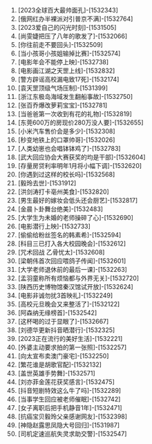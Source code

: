 
1. [2023全球百大最帅面孔]-[1532343]
1. [俄网红办半裸派对引普京不满]-[1532764]
1. [2023爱自己的闪光时刻]-[1531505]
1. [尚雯婕把压了八年的歌发了]-[1532066]
1. [你往前走不要回头]-[1532509]
1. [当小孩哥小孩姐输掉比赛]-[1532574]
1. [电影年会不能停上映]-[1532738]
1. [电影画江湖之天罡上线]-[1532832]
1. [警方辟谣高校漏电致17死]-[1532174]
1. [袁天罡顶级气场压制]-[1531399]
1. [浙江东极岛海域发生翻船事故]-[1532750]
1. [张百乔爆改萝莉宝宝]-[1532781]
1. [当爸爸第一次收到有花的礼物]-[1532819]
1. [东莞600万的房现价280万没人要]-[1532655]
1. [小米汽车售价会是多少]-[1532308]
1. [秒变地铁上的口罩帅哥]-[1532026]
1. [人类幼崽也会唱钵钵鸡了]-[1532783]
1. [武大回应协会大赛获奖的均是干部]-[1532604]
1. [存量房贷利率明年1月将小幅下调]-[1532620]
1. [你遇到过这样的校长吗]-[1532568]
1. [毅玲去世]-[1531912]
1. [洪剑涛打卡亳州美食]-[1532820]
1. [男生最好的嫁妆会低头还会厨艺]-[1532817]
1. [金晨卜卦舞台绝美]-[1532483]
1. [大学生为未婚的老师操碎了心]-[1532690]
1. [电影潜行上映]-[1532733]
1. [偷偷给粉丝签名的韩素希]-[1532594]
1. [科目三已打入各大校园晚会]-[1532612]
1. [咒术回战 乙骨忧太]-[1532608]
1. [梁朝伟首次回应喂鸽子传闻]-[1532601]
1. [大学老师退休前的最后一课]-[1532263]
1. [孟羽童称所有烦恼都与外界无关]-[1532720]
1. [陕西历史博物馆秦汉馆试开放]-[1532624]
1. [电影非诚勿扰3首映礼]-[1532249]
1. [高校元旦晚会又来整活了]-[1532122]
1. [阿森纳无缘榜首]-[1532542]
1. [这杯喝的过于显眼了]-[1532667]
1. [刘德华更新抖音晒潜行]-[1532325]
1. [2023正在流行的美好生活]-[1532221]
1. [外婆主动要求拍的第一张照]-[1532257]
1. [向太宣布卖澳门豪宅]-[1532250]
1. [繁花谁是胡歌官配]-[1532132]
1. [盖世英雄手势舞]-[1532571]
1. [刘亦菲金莲花获奖感言]-[1532475]
1. [抖音短剧特效这么牛了吗]-[1532289]
1. [当事学生回应被老师催眠]-[1532742]
1. [女子离职后把手机静音1年]-[1532471]
1. [抗癌宝贝毅玲父亲感谢网友]-[1532398]
1. [神隐赵露思凤隐大号回归]-[1531987]
1. [司机定速巡航失灵求助交警]-[1532547]